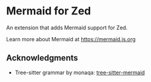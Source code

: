 # Mermaid for Zed

An extension that adds Mermaid support for Zed.

Learn more about Mermaid at <https://mermaid.js.org>

## Acknowledgments

- Tree-sitter grammar by monaqa: [tree-sitter-mermaid](https://github.com/monaqa/tree-sitter-mermaid)
